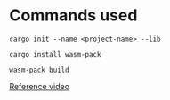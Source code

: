 # Commands used

`cargo init --name <project-name> --lib`

`cargo install wasm-pack`

`wasm-pack build`

[Reference video](https://youtu.be/YHJjmsw_Sx0)